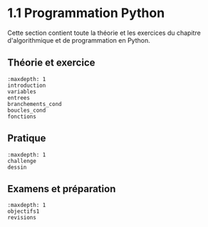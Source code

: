 <!-- Copyright 2024 Maxime Jan <maxime.jan@edufr.ch> -->
<!-- SPDX-License-Identifier: CC-BY-NC-SA-4.0 -->

# 1.1 Programmation Python

Cette section contient toute la théorie et les exercices du chapitre d'algorithmique et de programmation en Python.

## Théorie et exercice
```{toctree}
:maxdepth: 1
introduction
variables
entrees
branchements_cond
boucles_cond
fonctions
```

## Pratique
```{toctree}
:maxdepth: 1
challenge
dessin
```

## Examens et préparation
```{toctree}
:maxdepth: 1
objectifs1
revisions
```